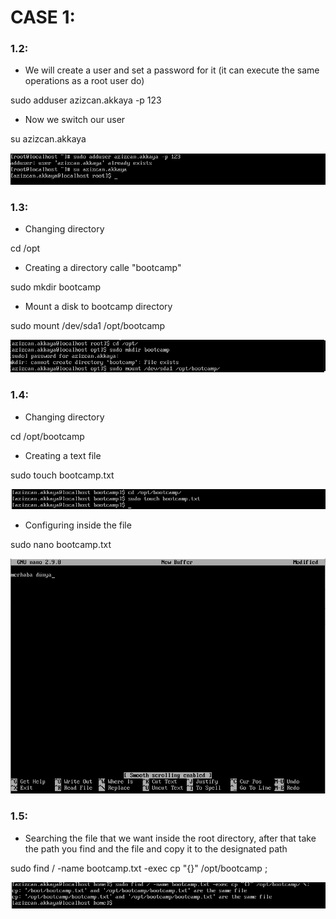 # CASE 1:

### 1.2:

- We will create a user and set a password for it (it can execute the same operations as a root user do)

sudo adduser azizcan.akkaya -p 123

- Now we switch our user

su azizcan.akkaya

![1.2](/img/1.2.png)

### 1.3:

- Changing directory

cd /opt

- Creating a directory calle "bootcamp"

sudo mkdir bootcamp

- Mount a disk to bootcamp directory

sudo mount /dev/sda1 /opt/bootcamp

![1.3](/img/1.3.png)

### 1.4:	

- Changing directory

cd /opt/bootcamp

- Creating a text file

sudo touch bootcamp.txt

![1.4.1](/img/1.4.1.png)

- Configuring inside the file

sudo nano bootcamp.txt

![1.4.2](/img/1.4.2.png)

### 1.5:
 
- Searching the file that we want inside the root directory, after that take the path you find and the file and copy it to the designated path

sudo find / -name bootcamp.txt -exec cp "{}" /opt/bootcamp \;

![1.5](/img/1.5.png)
